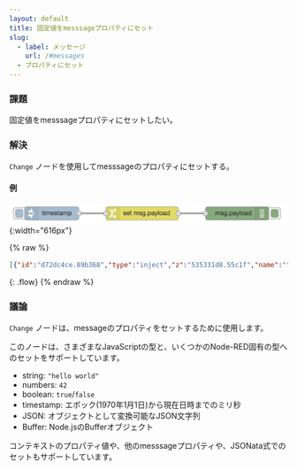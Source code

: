 ```yaml
---
layout: default
title: 固定値をmesssageプロパティにセット
slug:
  - label: メッセージ
    url: /#messages
  - プロパティにセット
---
```


### 課題

固定値をmesssageプロパティにセットしたい。

### 解決

<code class="node">Change</code> ノードを使用してmesssageのプロパティにセットする。

#### 例

![](/images/basic/set-message-property-fixed.png){:width="616px"}

{% raw %}
~~~json
[{"id":"d72dc4ce.89b368","type":"inject","z":"535331d8.55c1f","name":"","topic":"","payload":"","payloadType":"date","repeat":"","crontab":"","once":false,"x":140,"y":80,"wires":[["78075f19.e0174"]]},{"id":"78075f19.e0174","type":"change","z":"535331d8.55c1f","name":"","rules":[{"t":"set","p":"payload","pt":"msg","to":"Hello World!","tot":"str"}],"action":"","property":"","from":"","to":"","reg":false,"x":340,"y":80,"wires":[["78dc7c25.b90d54"]]},{"id":"78dc7c25.b90d54","type":"debug","z":"535331d8.55c1f","name":"","active":true,"console":"false","complete":"false","x":550,"y":80,"wires":[]}]
~~~
{: .flow}
{% endraw %}

### 議論

<code class="node">Change</code> ノードは、messageのプロパティをセットするために使用します。

このノードは、さまざまなJavaScriptの型と、いくつかのNode-RED固有の型へのセットをサポートしています。

 - string: `"hello world"`
 - numbers: `42`
 - boolean: `true`/`false`
 - timestamp: エポック(1970年1月1日)から現在日時までのミリ秒
 - JSON: オブジェクトとして変換可能なJSON文字列
 - Buffer: Node.jsのBufferオブジェクト

コンテキストのプロパティ値や、他のmesssageプロパティや、JSONata式でのセットもサポートしています。

